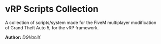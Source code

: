 # vRP Scripts Collection

A collection of scripts/system made for the FiveM multiplayer modification of Grand Theft Auto 5, for the vRP framework.

**Author:** _DGVaniX_
